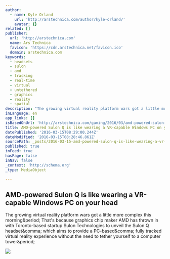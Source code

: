 ```yaml
---
author:
  - name: Kyle Orland
    url: 'http://arstechnica.com/author/kyle-orland/'
    avatar: {}
related: []
publisher:
  url: 'http://arstechnica.com'
  name: Ars Technica
  favicon: 'https://cdn.arstechnica.net/favicon.ico'
  domain: arstechnica.com
keywords:
  - headsets
  - sulon
  - amd
  - tracking
  - real-time
  - virtual
  - untethered
  - graphics
  - reality
  - spatial
description: "The growing virtual reality platform wars got a little more complex this morning. That's because graphics chip maker AMD has thrown in with Toronto-based startup Sulon Technologies to unveil the Sulon Q headset, which aims to provide a PC-based, fully tracked virtual reality experience without the need to tether yourself to a computer tower."
inLanguage: en
app_links: []
isBasedOnUrl: 'http://arstechnica.com/gaming/2016/03/amd-powered-sulon-q-is-like-wearing-a-vr-capable-windows-pc-on-your-head/'
title: AMD-powered Sulon Q is like wearing a VR-capable Windows PC on your head
datePublished: '2016-03-15T08:29:00.244Z'
dateModified: '2016-03-15T08:28:46.861Z'
sourcePath: _posts/2016-03-15-amd-powered-sulon-q-is-like-wearing-a-vr-capable-windows-pc.md
published: true
inFeed: true
hasPage: false
inNav: false
_context: 'http://schema.org'
_type: MediaObject

---
```

<article style=""><h1>AMD-powered Sulon Q is like wearing a VR-capable Windows PC on your head</h1><p>The growing virtual reality platform wars got a little more complex this morning&amp;period; That's because graphics chip maker AMD has thrown in with Toronto-based startup Sulon Technologies to unveil the Sulon Q headset&amp;comma; which aims to provide a PC-based&amp;comma; fully tracked virtual reality experience without the need to tether yourself to a computer tower&amp;period;</p><img src="http://cdn.arstechnica.net/wp-content/uploads/2016/03/Sulon-Q-Headset-05-640x409.png" /></article>